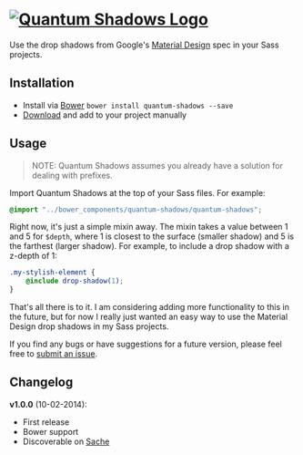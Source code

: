 [![Quantum Shadows Logo](https://dl.dropboxusercontent.com/u/3106750/github/quantum-shadows-logo.png)](https://github.com/nickpfisterer/quantum-shadows/releases/latest)
==============

Use the drop shadows from Google's [Material Design](http://www.google.com/design/spec/) spec in your Sass projects.

## Installation
* Install via [Bower](http://bower.io) ```bower install quantum-shadows --save```
* [Download](https://github.com/nickpfisterer/quantum-shadows) and add to your project manually

## Usage
> NOTE: Quantum Shadows assumes you already have a solution for dealing with prefixes.

Import Quantum Shadows at the top of your Sass files. For example:

```scss
@import "../bower_components/quantum-shadows/quantum-shadows";
```

Right now, it's just a simple mixin away. The mixin takes a value between 1 and 5 for ```$depth```, where 1 is closest to the surface (smaller shadow) and 5 is the farthest (larger shadow). For example, to include a drop shadow with a z-depth of 1:

```scss
.my-stylish-element {
    @include drop-shadow(1);
}
```

That's all there is to it. I am considering adding more functionality to this in the future, but for now I really just wanted an easy way to use the Material Design drop shadows in my Sass projects.

If you find any bugs or have suggestions for a future version, please feel free to [submit an issue](https://github.com/nickpfisterer/quantum-shadows/issues).

## Changelog
**v1.0.0** (10-02-2014):
* First release
* Bower support
* Discoverable on [Sache](http://sache.in)